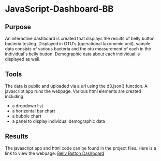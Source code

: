 # JavaScript-Dashboard-BB

## Purpose
An interactive dashboard is created that displays the results of belly button bacteria testing. Displayed in OTU's (operational taxonomic unit), sample data consists of various bacteria and the otu measurement of each in the individual's belly button. Demographic data about each individual is displayed as well. 


## Tools
The data is public and uploaded via a url using the d3.json() function. A javascript app runs the webpage. Various html elements are created including:
* a dropdown list
* a horizontal bar chart
* a bubble chart
* a panel to display individual demographic data


## Results
The javascript app and html code can be found in the project files. Here is a link to view the webpage: [Belly Button Dashboard](https://github.com/robotscott94/JavaScript-Dashboard-BB)

